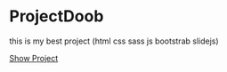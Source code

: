 # ProjectDoob
this is my best project (html css sass js bootstrab slidejs)


[Show Project](https://mohandturke2002.github.io/ProjectDoob/html/index.html)
